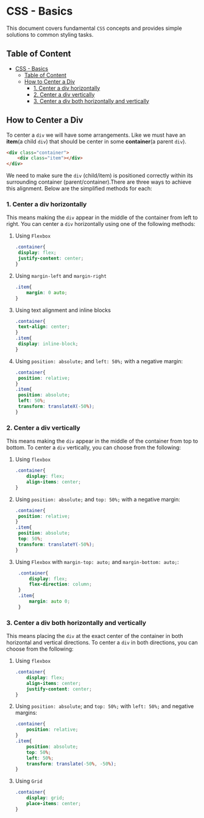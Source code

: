 # CSS - Basics

This document covers fundamental `CSS` concepts and provides simple solutions to common styling tasks.

## Table of Content
- [CSS - Basics](#css---basics)
  - [Table of Content](#table-of-content)
  - [How to Center a Div](#how-to-center-a-div)
    - [1. Center a div horizontally](#1-center-a-div-horizontally)
    - [2. Center a div vertically](#2-center-a-div-vertically)
    - [3. Center a div both horizontally and vertically](#3-center-a-div-both-horizontally-and-vertically)


## How to Center a Div
To center a `div` we will have some arrangements. Like we must have an **item**(a child `div`) that should be center in some **container**(a parent `div`).  
```html
<div class="container">
    <div class="item"></div>
</div>
```
We need to make sure the `div` (child/item) is positioned correctly within its surrounding container (parent/container).There are three ways to achieve this alignment. Below are the simplified methods for each:

### 1. Center a div horizontally
This means making the `div` appear in the middle of the container from left to right. You can center a `div` horizontally using one of the following methods:
1. Using `Flexbox`
   ```css
   .container{
    display: flex;
    justify-content: center;
   }
   ```

2. Using `margin-left` and `margin-right`
    ```css
    .item{
        margin: 0 auto;
    }
    ```

3. Using text alignment and inline blocks
   ```css
   .container{
    text-align: center;
   }
   .item{
    display: inline-block;
   }
   ```

4. Using `position: absolute;` and `left: 50%;` with a negative margin:
   ```css
   .container{
    position: relative;
   }
   .item{
    position: absolute;
    left: 50%;
    transform: translateX(-50%);
   }
   ```

### 2. Center a div vertically
This means making the `div` appear in the middle of the container from top to bottom. To center a `div` vertically, you can choose from the following:

1. Using `flexbox`
    ```css
    .container{
        display: flex;
        align-items: center;
    }
    ```

2. Using `position: absolute;` and `top: 50%;` with a negative margin:
   ```css
   .container{
    position: relative;
   }
   .item{
    position: absolute;
    top: 50%;
    transform: translateY(-50%);
   }
   ```

3. Using `Flexbox` with `margin-top: auto;` and `margin-bottom: auto;`:
   ```css
    .container{
        display: flex;
        flex-direction: column;
    }
    .item{
        margin: auto 0;
    }
    ```

### 3. Center a div both horizontally and vertically
This means placing the `div` at the exact center of the container in both horizontal and vertical directions. To center a `div` in both directions, you can choose from the following:

1. Using `flexbox`
    ```css
    .container{
        display: flex;
        align-items: center;
        justify-content: center;
    }
    ```

2. Using `position: absolute`; and `top: 50%;` with `left: 50%;` and negative margins:
    ```css
    .container{
        position: relative;
    }
    .item{
        position: absolute;
        top: 50%;
        left: 50%;
        transform: translate(-50%, -50%);
    }
    ```

3. Using `Grid`
    ```css
    .container{
        display: grid;
        place-items: center;
    }